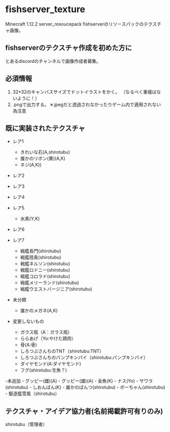 # fishserver_texture
Minecraft 1.12.2 server_resoucepack
fishserverのリソースパックのテクスチャ画像。

## fishserverのテクスチャ作成を初めた方に
とあるdiscordのチャンネルで画像作成者募集。

## 必須情報
1. 32*32のキャンバスサイズでドットイラストをかく。
（なるべく重複はないように！）
2. .pngで出力する。 ※.jpegだと透過されなかったりゲーム内で適用されない為注意

## 既に実装されたテクスチャ
- レア1
	- きれいな石(A,shirotubu)
	- 誰かのリボン(黄)(A,K)
	- ネジ(A,K))

- レア2
- レア3
- レア4
- レア5
	- 水素(Y,K)
- レア6
- レア7
	- 戦艦長門(shirotubu)
	- 戦艦陸奥(shirotubu)
	- 戦艦ネルソン(shirotubu)
	- 戦艦ロドニー(shirotubu)
	- 戦艦コロラド(shirotubu)
	- 戦艦メリーランド(shirotubu)
	- 戦艦ウエストバージニア(shirotubu)

- 未分類
	- 誰かのメガネ(A,K)
	
- 変更しないもの
	- ガラス瓶（A：ガラス瓶）
	- ららあげ（Yo:やけた鶏肉）
	- 骨(A:骨)
	- しろつぶさんちのTNT（shirotubu:TNT）
	- しろつぶさんちのパンプキンパイ（shirotubu:パンプキンパイ）
	- ダイヤモンド(A:ダイヤモンド)
	- フグ(shirotubu:生魚？)
	
-未追加
	- グッピー(雌)(A)
	- グッピー(雄)(A)
	- 金魚(K)
	- ナス(Yo)
	- サワラ(shirotubu)
	- しおんぱん(K)
	- 誰かのぱんつ(shirotubu)
	- ボーちゃん(shirotubu)
	- 駆逐艦雪風（shirotubu）

## テクスチャ・アイデア協力者(名前掲載許可有りのみ)
shirotubu（管理者）